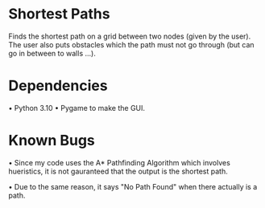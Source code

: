# Shortest Paths
Finds the shortest path on a grid between two nodes (given by the user). The user also puts obstacles which the path must not go through (but can go in between to walls ...).

# Dependencies
• Python 3.10
• Pygame to make the GUI.

# Known Bugs
• Since my code uses the A* Pathfinding Algorithm which involves hueristics, it is not gauranteed that the output is the shortest path.

• Due to the same reason, it says "No Path Found" when there actually is a path. 
